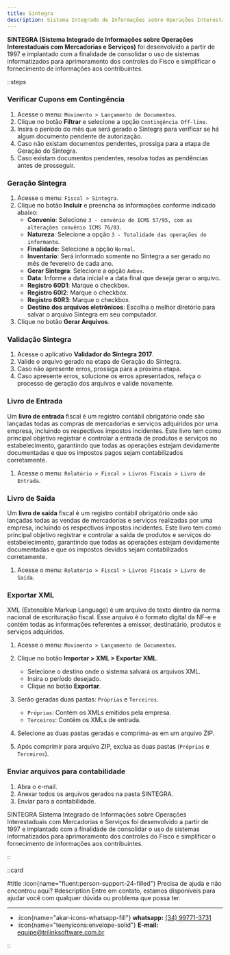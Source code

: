 ```yaml
---
title: Sintegra
description: Sistema Integrado de Informações sobre Operações Interestaduais com Mercadorias e Serviços
---
```


**SINTEGRA (Sistema Integrado de Informações sobre Operações Interestaduais com Mercadorias e Serviços)** foi desenvolvido a partir de 1997 e implantado com a finalidade de consolidar o uso de sistemas informatizados para aprimoramento dos controles do Fisco e simplificar o fornecimento de informações aos contribuintes.

::steps

### Verificar Cupons em Contingência

1. Acesse o menu: `Movimento > Lançamento de Documentos`.
2. Clique no botão **Filtrar** e selecione a opção `Contingência Off-line`.
3. Insira o período do mês que será gerado o Sintegra para verificar se há algum documento pendente de autorização.
4. Caso não existam documentos pendentes, prossiga para a etapa de Geração do Sintegra.
5. Caso existam documentos pendentes, resolva todas as pendências antes de prosseguir.

### Geração Sintegra

1. Acesse o menu: `Fiscal > Sintegra`.
2. Clique no botão **Incluir** e preencha as informações conforme indicado abaixo:
   - **Convenio**: Selecione `3 - convênio de ICMS 57/95, com as alterações convênio ICMS 76/03`.
   - **Natureza**: Selecione a opção `3 - Totalidade das operações do informante`.
   - **Finalidade**: Selecione a opção `Normal`.
   - **Inventario**: Será informado somente no Sintegra a ser gerado no mês de fevereiro de cada ano.
   - **Gerar Sintegra**: Selecione a opção `Ambos`.
   - **Data**: Informe a data inicial e a data final que deseja gerar o arquivo.
   - **Registro 60D1**: Marque o checkbox.
   - **Registro 60I2**: Marque o checkbox.
   - **Registro 60R3**: Marque o checkbox.
   - **Destino dos arquivos eletrônicos**: Escolha o melhor diretório para salvar o arquivo Sintegra em seu computador.
3. Clique no botão **Gerar Arquivos**.

### Validação Sintegra

1. Acesse o aplicativo **Validador do Sintegra 2017**.
2. Valide o arquivo gerado na etapa de Geração do Sintegra.
3. Caso não apresente erros, prossiga para a próxima etapa.
4. Caso apresente erros, solucione os erros apresentados, refaça o processo de geração dos arquivos e valide novamente.

### Livro de Entrada

Um **livro de entrada** fiscal é um registro contábil obrigatório onde são lançadas todas as compras de mercadorias e serviços adquiridos por uma empresa, incluindo os respectivos impostos incidentes. Este livro tem como principal objetivo registrar e controlar a entrada de produtos e serviços no estabelecimento, garantindo que todas as operações estejam devidamente documentadas e que os impostos pagos sejam contabilizados corretamente.

1. Acesse o menu: `Relatório > Fiscal > Livros Fiscais > Livro de Entrada`.

### Livro de Saída

Um **livro de saída** fiscal é um registro contábil obrigatório onde são lançadas todas as vendas de mercadorias e serviços realizadas por uma empresa, incluindo os respectivos impostos incidentes. Este livro tem como principal objetivo registrar e controlar a saída de produtos e serviços do estabelecimento, garantindo que todas as operações estejam devidamente documentadas e que os impostos devidos sejam contabilizados corretamente.

1. Acesse o menu: `Relatório > Fiscal > Livros Fiscais > Livro de Saída`.

### Exportar XML

XML (Extensible Markup Language) é um arquivo de texto dentro da norma nacional de escrituração fiscal. Esse arquivo é o formato digital da NF-e e contém todas as informações referentes a emissor, destinatário, produtos e serviços adquiridos.

1. Acesse o menu: `Movimento > Lançamento de Documentos`.
2. Clique no botão **Importar > XML > Exportar XML**.
   - Selecione o destino onde o sistema salvará os arquivos XML.
   - Insira o período desejado.
   - Clique no botão **Exportar**.

3. Serão geradas duas pastas: `Próprias` e `Terceiros`.
   - `Próprias`: Contém os XMLs emitidos pela empresa.
   - `Terceiros`: Contém os XMLs de entrada.

4. Selecione as duas pastas geradas e comprima-as em um arquivo ZIP.
5. Após comprimir para arquivo ZIP, exclua as duas pastas (`Próprias` e `Terceiros`).

### Enviar arquivos para contabilidade

1. Abra o e-mail.
2. Anexar todos os arquivos gerados na pasta SINTEGRA.
3. Enviar para a contabilidade.

SINTEGRA Sistema Integrado de Informações sobre Operações Interestaduais com Mercadorias e Serviços foi desenvolvido a partir de 1997 e implantado com a finalidade de consolidar o uso de sistemas informatizados para aprimoramento dos controles do Fisco e simplificar o fornecimento de informações aos contribuintes.

::

::card

#title
:icon{name="fluent:person-support-24-filled"} Precisa de ajuda e não encontrou aqui?
#description
Entre em contato, estamos disponíveis para ajudar você com qualquer dúvida ou problema que possa ter.

---

- :icon{name="akar-icons-whatsapp-fill"} **whatsapp:** [(34) 99771-3731](https://wa.me/trilinksoftware)
- :icon{name="teenyicons:envelope-solid"} **E-mail:** [equipe@trilinksoftware.com.br](mailto:equipe@trilinksoftware.com.br)

::
